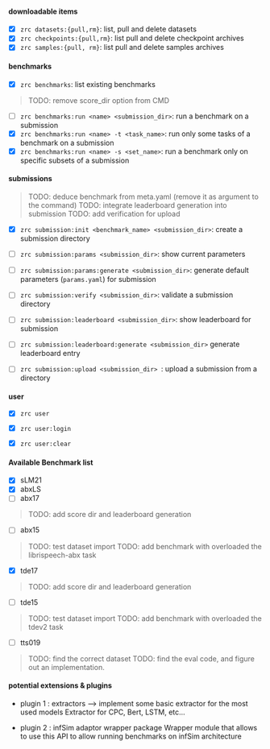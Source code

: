 #### downloadable items

- [X] `zrc datasets:{pull,rm}`: list, pull and delete datasets
- [X] `zrc checkpoints:{pull,rm}`: list pull and delete checkpoint archives
- [X] `zrc samples:{pull, rm}`: list pull and delete samples archives

#### benchmarks 

- [X] `zrc benchmarks`: list existing benchmarks
> TODO: remove score_dir option from CMD
- [ ] `zrc benchmarks:run <name> <submission_dir>`: run a benchmark on a submission
- [X] `zrc benchmarks:run <name> -t <task_name>`: run only some tasks of a benchmark on a submission
- [X] `zrc benchmarks:run <name> -s <set_name>`: run a benchmark only on specific subsets of a submission

#### submissions
> TODO: deduce benchmark from meta.yaml (remove it as argument to the command)
> TODO: integrate leaderboard generation into submission
> TODO: add verification for upload
- [X] `zrc submission:init <benchmark_name> <submission_dir>`: create a submission directory
- [ ] `zrc submission:params <submission_dir>`:  show current parameters
- [ ] `zrc submission:params:generate <submission_dir>`:  generate default parameters (`params.yaml`) for submission 
- [ ] `zrc submission:verify <submission_dir>`: validate a submission directory
- [ ] `zrc submission:leaderboard <submission_dir>`: show leaderboard for submission
- [ ] `zrc submission:leaderboard:generate <submission_dir>` generate leaderboard entry
- [ ] `zrc submission:upload <submission_dir> `: upload a submission from a directory


#### user 

- [X] `zrc user`
- [X] `zrc user:login`
- [X] `zrc user:clear`


#### Available Benchmark list

- [X] sLM21
- [X] abxLS
- [ ] abx17
> TODO: add score dir and leaderboard generation
- [ ] abx15
> TODO: test dataset import
> TODO: add benchmark with overloaded the librispeech-abx task
- [X] tde17
> TODO: add score dir and leaderboard generation
- [ ] tde15
> TODO: test dataset import
> TODO: add benchmark with overloaded the tdev2 task
- [ ] tts019
> TODO: find the correct dataset
> TODO: find the eval code, and figure out an implementation.


#### potential extensions & plugins

- plugin 1 : extractors --> implement some basic extractor for the most used models
    Extractor for CPC, Bert, LSTM, etc...

- plugin 2 : infSim adaptor wrapper package
    Wrapper module that allows to use this API to allow running benchmarks on infSim architecture

